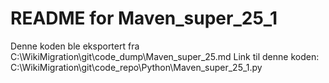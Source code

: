 # README for Maven_super_25_1
Denne koden ble eksportert fra C:\WikiMigration\git\code_dump\Maven_super_25.md
Link til denne koden: C:\WikiMigration\git\code_repo\Python\Maven_super_25_1.py
